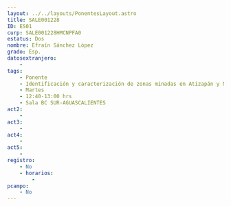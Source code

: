 ```yaml
---
layout: ../../layouts/PonentesLayout.astro
title: SALE001228
ID: ES01
curp: SALE001228HMCNPFA0
estatus: Dos
nombre: Efraín Sánchez López
grado: Esp.
datosextranjero:
    - 
tags:
    - Ponente
    - Identificación y caracterización de zonas minadas en Atizapán y Naucalpan
    - Martes
    - 12:40-13:00 hrs
    - Sala BC SUR-AGUASCALIENTES 
act2: 
    - 
act3: 
    - 
act4: 
    - 
act5: 
    - 
registro:
    - No
    - horarios:
        -
pcampo:
    - No
---
```

